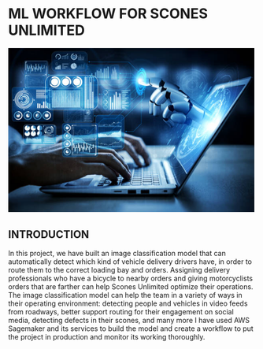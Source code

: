 # ML WORKFLOW FOR SCONES UNLIMITED
<img src="titleimg.jpg" alt="titleimg.jpg" width="500"/>

## INTRODUCTION
In this project, we have built an image classification model that can automatically detect which kind of vehicle delivery drivers have, in order to route them to the correct loading bay and orders.
Assigning delivery professionals who have a bicycle to nearby orders and giving motorcyclists orders that are farther can help Scones Unlimited optimize their operations.
The image classification model can help the team in a variety of ways in their operating environment:
detecting people and vehicles in video feeds from roadways, better support routing for their engagement on social media, detecting defects in their scones, and many more
I have used AWS Sagemaker and its services to build the model and create a workflow to put the project in production and monitor its working thoroughly.



